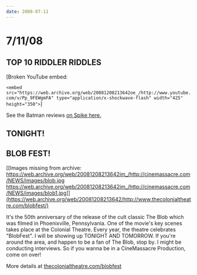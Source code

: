 ```yaml
---
date: 2008-07-11
---
```

# 7/11/08

## TOP 10 RIDDLER RIDDLES

[Broken YouTube embed:

`<embed src="https://web.archive.org/web/20081208213642oe_/http://www.youtube.com/v/Pp_9FEWgmFA" type="application/x-shockwave-flash" width="425" height="350">`]

See the Batman reviews [on Spike here.](https://web.archive.org/web/20081208213642/http://www.spike.com/show/27863)

## TONIGHT!

## BLOB FEST!

[[Images missing from archive:
https://web.archive.org/web/20081208213642im_/http://cinemassacre.com/NEWS/images/blob.jpg
https://web.archive.org/web/20081208213642im_/http://cinemassacre.com/NEWS/images/blob1.jpg]](https://web.archive.org/web/20081208213642/http://www.thecolonialtheatre.com/blobfest/)

It's the 50th anniversary of the release of the cult classic The Blob which was filmed in Phoenixville, Pennsylvania. One of the movie's key scenes takes place at the Colonial Theatre. Every year, the theatre celebrates "BlobFest". I will be showing up TONIGHT AND TOMORROW. If you're around the area, and happen to be a fan of The Blob, stop by. I might be conducting interviews. So if you wanna be in a CineMassacre Production, come on over!

More details at [thecolonialtheatre.com/blobfest](https://web.archive.org/web/20081208213642/http://www.thecolonialtheatre.com/blobfest/)